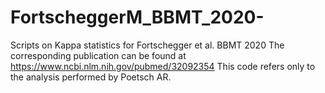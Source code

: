 # FortscheggerM_BBMT_2020-
Scripts on Kappa statistics for Fortschegger et al. BBMT 2020
The corresponding publication can be found at https://www.ncbi.nlm.nih.gov/pubmed/32092354
This code refers only to the analysis performed by Poetsch AR. 

